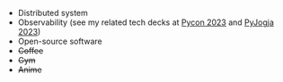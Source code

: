 - Distributed system
- Observability (see my related tech decks at [Pycon 2023](https://docs.google.com/presentation/d/1zbPvoadDVLjIe4DW7HO8KgXrACsEXPzyEGmmaLZb1s0/edit?usp=sharing) and [PyJogja 2023](https://docs.google.com/presentation/d/1AgGSVSuLZaqMMCf2vOx0_uD4kwiOaujGMXdkjwV8Xy8/edit?usp=sharing))
- Open-source software
- ~~Coffee~~
- ~~Gym~~
- ~~Anime~~
